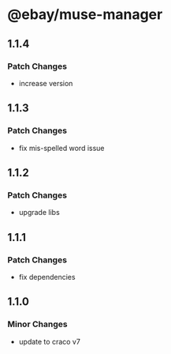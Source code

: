 # @ebay/muse-manager

## 1.1.4

### Patch Changes

- increase version

## 1.1.3

### Patch Changes

- fix mis-spelled word issue

## 1.1.2

### Patch Changes

- upgrade libs

## 1.1.1

### Patch Changes

- fix dependencies

## 1.1.0

### Minor Changes

- update to craco v7
